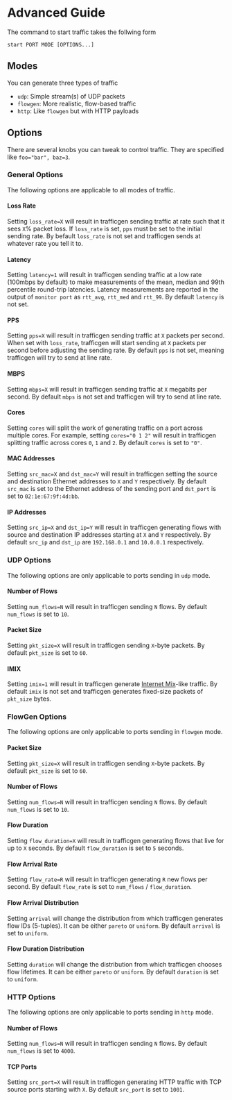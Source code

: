 # Advanced Guide

The command to start traffic takes the follwing form

```
start PORT MODE [OPTIONS...]
```

## Modes

You can generate three types of traffic
+ `udp`: Simple stream(s) of UDP packets
+ `flowgen`: More realistic, flow-based traffic
+ `http`: Like `flowgen` but with HTTP payloads

## Options 

There are several knobs you can tweak to control traffic. They are specified
like `foo="bar", baz=3`.

### General Options

The following options are applicable to all modes of traffic.

#### Loss Rate 

Setting `loss_rate=X` will result in trafficgen sending traffic at rate such
that it sees `X`% packet loss. If `loss_rate` is set, `pps` must be set to the
initial sending rate. By befault `loss_rate` is not set and trafficgen sends at
whatever rate you tell it to.

#### Latency

Setting `latency=1` will result in trafficgen sending traffic at a low rate
(100mbps by default) to make measurements of the mean, median and 99th
percentile round-trip latencies. Latency measurements are reported in the output
of `monitor port` as `rtt_avg`, `rtt_med` and `rtt_99`. By default `latency` is
not set.

#### PPS

Setting `pps=X` will result in trafficgen sending traffic at `X` packets per
second. When set with `loss_rate`, trafficgen will start sending at `X` packets
per second before adjusting the sending rate. By default `pps` is not set,
meaning trafficgen will try to send at line rate.

#### MBPS

Setting `mbps=X` will result in trafficgen sending traffic at `X` megabits per
second. By default `mbps` is not set and trafficgen will try to send at line
rate.

#### Cores

Setting `cores` will split the work of generating traffic on a port across
multiple cores. For example, setting `cores="0 1 2"` will result in trafficgen
splitting traffic across cores `0`, `1` and `2`. By default `cores` is set to
`"0"`.

#### MAC Addresses

Setting `src_mac=X` and `dst_mac=Y` will result in trafficgen setting the source
and destination Ethernet addresses to `X` and `Y` respectively. By default
`src_mac` is set to the Ethernet address of the sending port and `dst_port` is
set to `02:1e:67:9f:4d:bb`.

#### IP Addresses

Setting `src_ip=X` and `dst_ip=Y` will result in trafficgen generating flows
with source and destination IP addresses starting at `X` and `Y` respectively.
By default `src_ip` and `dst_ip` are `192.168.0.1` and `10.0.0.1` respectively.


### UDP Options

The following options are only applicable to ports sending in `udp` mode.

#### Number of Flows

Setting `num_flows=N` will result in trafficgen sending `N` flows. By default
`num_flows` is set to `10`.

#### Packet Size

Setting `pkt_size=X` will result in trafficgen sending `X`-byte packets. By
default `pkt_size` is set to `60`.

#### IMIX

Setting `imix=1` will result in trafficgen generate [Internet
Mix](https://en.wikipedia.org/wiki/Internet_Mix)-like traffic. By default `imix`
is not set and trafficgen generates fixed-size packets of `pkt_size` bytes.

### FlowGen Options

The following options are only applicable to ports sending in `flowgen` mode.

#### Packet Size

Setting `pkt_size=X` will result in trafficgen sending `X`-byte packets. By
default `pkt_size` is set to `60`.

#### Number of Flows

Setting `num_flows=N` will result in trafficgen sending `N` flows. By default
`num_flows` is set to `10`.

#### Flow Duration

Setting `flow_duration=X` will result in trafficgen generating flows that live
for up to `X` seconds. By default `flow_duration` is set to `5` seconds.

#### Flow Arrival Rate

Setting `flow_rate=R` will result in trafficgen generating `R` new flows per
second. By default `flow_rate` is set to `num_flows` / `flow_duration`.

#### Flow Arrival Distribution

Setting `arrival` will change the distribution from which trafficgen generates
flow IDs (5-tuples). It can be either `pareto` or `uniform`. By default
`arrival` is set to `uniform`.

#### Flow Duration Distribution

Setting `duration` will change the distribution from which trafficgen chooses
flow lifetimes. It can be either `pareto` or `uniform`. By default
`duration` is set to `uniform`.

### HTTP Options

The following options are only applicable to ports sending in `http` mode.

#### Number of Flows

Setting `num_flows=N` will result in trafficgen sending `N` flows. By default
`num_flows` is set to `4000`.

#### TCP Ports

Setting `src_port=X` will result in trafficgen generating HTTP traffic with TCP
source ports starting with `X`. By default `src_port` is set to `1001`.
